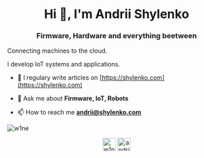 <h1 align="center">Hi 👋, I'm Andrii Shylenko</h1>
<h3 align="center">Firmware, Hardware and everything beetween</h3>
Connecting machines to the cloud. 

<p> I develop IoT systems and applications. </p>

- 📝 I regulary write articles on [https://shylenko.com](https://shylenko.com)

- 💬 Ask me about **Firmware, IoT, Robots**

- 📫 How to reach me **andrii@shylenko.com**

<p><img align="center" src="https://github-readme-stats.vercel.app/api/top-langs/?username=w1ne&layout=compact&hide=html" alt="w1ne" /></p>

<p align="center">
<a href="https://twitter.com/AndriiShylenko" target="blank"><img align="center" src="https://cdn.jsdelivr.net/npm/simple-icons@3.0.1/icons/twitter.svg" alt="w1ne" height="30" width="30" /></a>
<a href="https://linkedin.com/in/andriishylenko" target="blank"><img align="center" src="https://cdn.jsdelivr.net/npm/simple-icons@3.0.1/icons/linkedin.svg" alt="andriishylenko" height="30" width="30" /></a>
</p>
